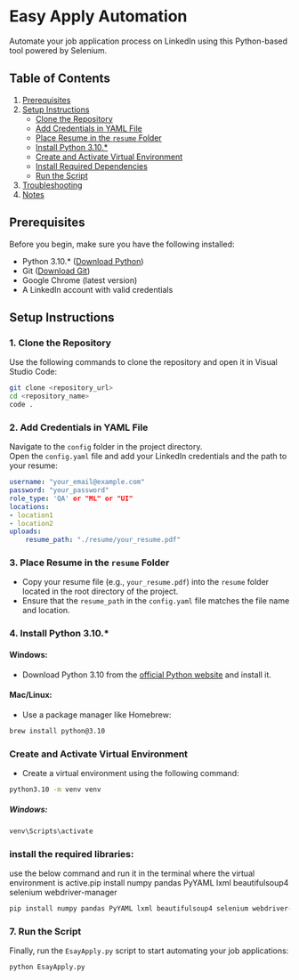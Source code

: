 
# Easy Apply Automation

Automate your job application process on LinkedIn using this Python-based tool powered by Selenium.



## Table of Contents
1. [Prerequisites](#prerequisites)
2. [Setup Instructions](#setup-instructions)
    - [Clone the Repository](#1-clone-the-repository)
    - [Add Credentials in YAML File](#2-add-credentials-in-yaml-file)
    - [Place Resume in the `resume` Folder](#3-place-resume-in-the-resume-folder)
    - [Install Python 3.10.*](#4-install-python-310)
    - [Create and Activate Virtual Environment](#5-create-and-activate-virtual-environment)
    - [Install Required Dependencies](#6-install-required-dependencies)
    - [Run the Script](#7-run-the-script)
3. [Troubleshooting](#troubleshooting)
4. [Notes](#notes)


## Prerequisites
Before you begin, make sure you have the following installed:
- Python 3.10.* ([Download Python](https://www.python.org/downloads/))
- Git ([Download Git](https://git-scm.com/downloads))
- Google Chrome (latest version)
- A LinkedIn account with valid credentials



## Setup Instructions

### 1. Clone the Repository
Use the following commands to clone the repository and open it in Visual Studio Code:
```bash
git clone <repository_url>
cd <repository_name>
code .
```

### 2. Add Credentials in YAML File

Navigate to the `config` folder in the project directory.  
Open the `config.yaml` file and add your LinkedIn credentials and the path to your resume:

```yaml
username: "your_email@example.com"
password: "your_password"
role_type: 'QA' or "ML" or "UI"
locations:
- location1
- location2
uploads:
    resume_path: "./resume/your_resume.pdf"
```


### 3. Place Resume in the `resume` Folder

- Copy your resume file (e.g., `your_resume.pdf`) into the `resume` folder located in the root directory of the project.
- Ensure that the `resume_path` in the `config.yaml` file matches the file name and location.


### 4. Install Python 3.10.*

#### Windows:
- Download Python 3.10 from the [official Python website](https://www.python.org/downloads/) and install it.

#### Mac/Linux:
- Use a package manager like Homebrew:
  
```bash
brew install python@3.10
```

### Create and Activate Virtual Environment

- Create a virtual environment using the following command:

```bash
python3.10 -m venv venv
```

##### Windows:
```bash
venv\Scripts\activate
```

### install the required libraries:
 use the below command and run it in the terminal where the virtual environment is active.pip install numpy pandas PyYAML lxml beautifulsoup4 selenium webdriver-manager

```bash
pip install numpy pandas PyYAML lxml beautifulsoup4 selenium webdriver-manager
```

### 7. Run the Script

Finally, run the `EsayApply.py` script to start automating your job applications:

```bash
python EsayApply.py
```
